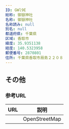 ```yaml
---
ID: GWl9E
総称: 御嶽神社
名称: 御嶽神社
名称読み: null
別名: null
都道府県: 千葉県
区域: 香取市
緯度: 35.9351138
経度: 140.5323958
郵便番号: 2870801
住所: 千葉県香取市扇島２２０８
---
```


## その他

### 参考URL

| URL | 説明          |
| --- | ------------- |
|     | OpenStreetMap |
